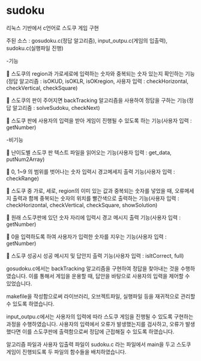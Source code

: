 # sudoku
리눅스 기반에서 c언어로 스도쿠 게임 구현

주된 소스 : gosudoku.c(정답 알고리즘), input_outpu.c(게임의 입출력), sudoku.c(실행파일 진행)


-기능

	스도쿠의 region과 가로세로에 입력하는 숫자와 중복되는 숫자 있는지 확인하는 기능(정답 알고리즘 : isOKUD, isOKLR, isOKregion, 사용자 입력 : checkHorizontal, checkVertical, checkSquare)

	스도쿠의 판이 주어지면 backTracking 알고리즘을 사용하여 정답을 구하는 기능(정답 알고리즘 : solveSudoku, checkNext)

	스도쿠 판에 사용자의 입력을 받아 게임이 진행될 수 있도록 하는 기능(사용자 입력 : getNumber)


-비기능

	난이도별 스도쿠 판 텍스트 파일을 읽어오는 기능(사용자 입력 : get_data, putNum2Array)

	0, 1~9 의 범위를 벗어나는 숫자 입력시 경고메세지 출력 기능(사용자 입력 : checkRange)

	스도쿠 중 가로, 세로, region의 이미 있는 값과 중복되는 숫자를 넣었을 때, 오류메세지 출력과 함께 중복되는 숫자의 위치를 빨간색으로 출력하는 기능(사용자 입력 : checkHorizontal, checkVertical, checkSquare, showSolution)

	원래 스도쿠판에 있던 숫자 자리에 입력시 경고 메시지 출력 기능(사용자 입력 : getNumber)

	0을 입력하도록 하여 사용자가 입력한 숫자를 지우는 기능(사용자 입력 : getNumber)

	스도쿠 성공시 성공 메시지 및 답안지 출력 기능(사용자 입력 : isItCorrect, full)



 gosudoku.c에서는 backTracking 알고리즘을 구현하여 정답을 찾아내는 것을 수행하였습니다. 이를 통해서 게임을 운용할 때, 답안을 바탕으로 사용자의 입력을 제어할 수 있었습니다.
 
 makefile을 작성함으로써 라이브러리, 오브젝트파일, 실행파일 등을 재귀적으로 관리할 수 있도록 하였습니다.
 
 input_outpu.c에서는 사용자의 입력에 따라 스도쿠 게임을 진행될 수 있도록 구현하는 과정을 수행하였습니다. 사용자의 입력에서 오류가 발생했는지를 검사하고, 오류가 발생했다면 이를 스도쿠판에 출력함으로써 정답에 근접해질 수 있도록 하였습니다. 
 
 알고리즘 파일과 사용자 입출력 파일이 sudoku.c 라는 파일에서 main을 두고 스도쿠 게임이 진행되도록 두 파일의 함수들을 배치하였습니다.
 
